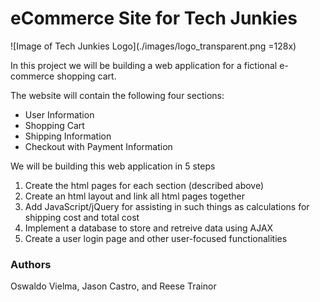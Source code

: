 # eCommerce Site for Tech Junkies
![Image of Tech Junkies Logo](./images/logo_transparent.png =128x)

In this project we will be building a web application for a fictional e-commerce shopping cart.

The website will contain the following four sections:
* User Information
* Shopping Cart
* Shipping Information
* Checkout with Payment Information

We will be building this web application in 5 steps
1. Create the html pages for each section (described above)
2. Create an html layout and link all html pages together
3. Add JavaScript/jQuery for assisting in such things as calculations for shipping cost and total cost
4. Implement a database to store and retreive data using AJAX
5. Create a user login page and other user-focused functionalities

### Authors
Oswaldo Vielma, Jason Castro, and Reese Trainor